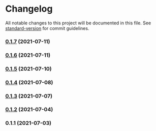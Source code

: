 # Changelog

All notable changes to this project will be documented in this file. See [standard-version](https://github.com/conventional-changelog/standard-version) for commit guidelines.

### [0.1.7](https://github.com/notGonim/AdoptaPet/compare/v0.1.6...v0.1.7) (2021-07-11)

### [0.1.6](https://github.com/notGonim/AdoptaPet/compare/v0.1.5...v0.1.6) (2021-07-11)

### [0.1.5](https://github.com/notGonim/AdoptaPet/compare/v0.1.4...v0.1.5) (2021-07-10)

### [0.1.4](https://github.com/notGonim/AdoptaPet/compare/v0.1.3...v0.1.4) (2021-07-08)

### [0.1.3](https://github.com/notGonim/AdoptaPet/compare/v0.1.2...v0.1.3) (2021-07-07)

### [0.1.2](https://github.com/notGonim/AdoptaPet/compare/v0.1.1...v0.1.2) (2021-07-04)

### 0.1.1 (2021-07-03)
